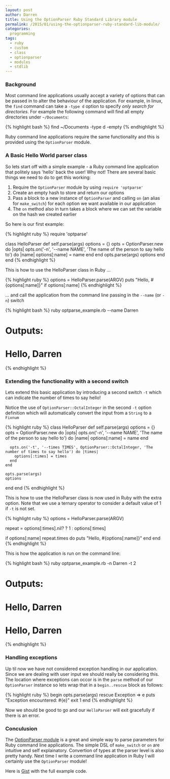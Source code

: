 ```yaml
---
layout: post
author: Darren
title: Using the OptionParser Ruby Standard Library module
permalink: /2015/01/using-the-optionparser-ruby-standard-lib-module/
categories:
  programming
tags:
  - ruby
  - custom
  - class
  - optionparser
  - modules
  - stdlib
---
```


### Background

Most command line applications usually accept a variety of options that can be passed in to alter the behaviour of the application. For example, in linux, the `find` command can take a `-type d` option to specify _only search for directories_. For example the following command will find all empty directories under `~/Documents`:

{% highlight bash %}
find ~/Documents -type d -empty
{% endhighlight %}

Ruby command line applications require the same functionality and this is provided using the `OptionParser` module.

### A Basic Hello World parser class

So lets start off with a simple example - a Ruby command line application that politely says 'hello' back the user! Why not! There are several basic things we need to do to get this working:

1. Require the `OptionParser` module by using `require 'optparse'`
2. Create an empty hash to store and return our options
3. Pass a block to a new instance of `OptionParser` and calling `on` (an alias for `make_switch`) for each option we want available in our application
4. The `on` method also in turn takes a block where we can set the variable on the
hash we created earlier

So here is our first example:

{% highlight ruby %}
require 'optparse'

class HelloParser
  def self.parse(args)
    options = {}
    opts = OptionParser.new do |opts|
      opts.on('-n', '--name NAME', 'The name of the person to say hello to') do |name|
        options[:name] = name
      end
    end
    opts.parse(args)
    options
  end
end
{% endhighlight %}

This is how to use the HelloParser class in Ruby ...

{% highlight ruby %}
options = HelloParser.parse(ARGV)
puts "Hello, #{options[:name]}" if options[:name]
{% endhighlight %}

... and call the application from the command line passing in the `--name` (or `-n`) switch

{% highlight bash %}
ruby optparse_example.rb --name Darren
# Outputs:
# Hello, Darren
{% endhighlight %}

### Extending the functionality with a second switch

Lets extend this basic application by introducing a second switch `-t` which can indicate the number of times to say hello!

Notice the use of `OptionParser::OctalInteger` in the second `-t` option definition which will automatically convert the input from a `String` to a `Fixnum`

{% highlight ruby %}
class HelloParser
  def self.parse(args)
    options = {}
    opts = OptionParser.new do |opts|
      opts.on('-n', '--name NAME', 'The name of the person to say hello to') do |name|
        options[:name] = name
      end

      opts.on('-t', '--times TIMES', OptionParser::OctalInteger, 'The number of times to say hello') do |times|
        options[:times] = times
      end
    end

    opts.parse(args)
    options
  end
end
{% endhighlight %}

This is how to use the HelloParser class is now used in Ruby with the extra option. Note that we use a ternary operator to consider a default value of 1 if `-t` is not set.

{% highlight ruby %}
options = HelloParser.parse(ARGV)

repeat = options[:times].nil? ? 1 : options[:times]

if options[:name]
  repeat.times do
    puts "Hello, #{options[:name]}"
  end
end
{% endhighlight %}

This is how the application is run on the command line:

{% highlight bash %}
ruby optparse_example.rb -n Darren -t 2
# Outputs:
# Hello, Darren
# Hello, Darren
{% endhighlight %}

### Handling exceptions

Up til now we have not considered exception handling in our application. Since we are dealing with user input we should really be considering this. The location where exceptions can occor is in the `parse` method of our `OptionParser` instance so lets wrap that in a `begin..rescue` block as follows:

{% highlight ruby %}
begin
  opts.parse(args)
rescue Exception => e
  puts "Exception encountered: #{e}"
  exit 1
end
{% endhighlight %}

Now we should be good to go and our `HelloParser` will exit gracefully if there is an error.

### Conculusion

The [OptionParser module](http://ruby-doc.org/stdlib-2.2.0/libdoc/optparse/rdoc/OptionParser.html) is a great and simple way to parse parameters for Ruby command line applications. The simple DSL of `make_switch` or `on` are intuitive and self explainatory. Convertion of types at the parser level is also pretty handy. Next time I write a command line application in Ruby I will certainly use the `OptionParser` module!

Here is [Gist](https://gist.github.com/jensendarren/0311418311ae18149081) with the full example code.




